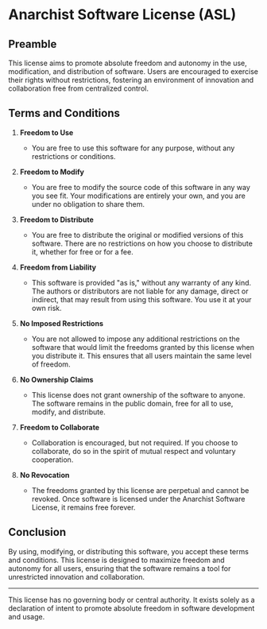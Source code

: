 # Anarchist Software License (ASL)

## Preamble

This license aims to promote absolute freedom and autonomy in the use, modification, and distribution of software. Users are encouraged to exercise their rights without restrictions, fostering an environment of innovation and collaboration free from centralized control.

## Terms and Conditions

1. **Freedom to Use**
   - You are free to use this software for any purpose, without any restrictions or conditions.

2. **Freedom to Modify**
   - You are free to modify the source code of this software in any way you see fit. Your modifications are entirely your own, and you are under no obligation to share them.

3. **Freedom to Distribute**
   - You are free to distribute the original or modified versions of this software. There are no restrictions on how you choose to distribute it, whether for free or for a fee.

4. **Freedom from Liability**
   - This software is provided "as is," without any warranty of any kind. The authors or distributors are not liable for any damage, direct or indirect, that may result from using this software. You use it at your own risk.

5. **No Imposed Restrictions**
   - You are not allowed to impose any additional restrictions on the software that would limit the freedoms granted by this license when you distribute it. This ensures that all users maintain the same level of freedom.

6. **No Ownership Claims**
   - This license does not grant ownership of the software to anyone. The software remains in the public domain, free for all to use, modify, and distribute.

7. **Freedom to Collaborate**
   - Collaboration is encouraged, but not required. If you choose to collaborate, do so in the spirit of mutual respect and voluntary cooperation.

8. **No Revocation**
   - The freedoms granted by this license are perpetual and cannot be revoked. Once software is licensed under the Anarchist Software License, it remains free forever.

## Conclusion

By using, modifying, or distributing this software, you accept these terms and conditions. This license is designed to maximize freedom and autonomy for all users, ensuring that the software remains a tool for unrestricted innovation and collaboration.

---

This license has no governing body or central authority. It exists solely as a declaration of intent to promote absolute freedom in software development and usage.
